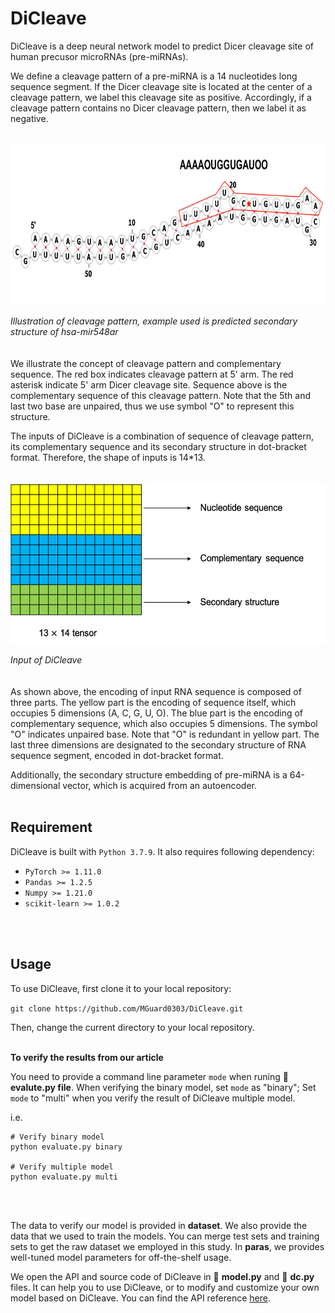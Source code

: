 # DiCleave

DiCleave is a deep neural network model to predict Dicer cleavage site of human precusor microRNAs (pre-miRNAs).

We define a cleavage pattern of a pre-miRNA is a 14 nucleotides long sequence segment. If the Dicer cleavage site is located at the center of a cleavage pattern, we label this cleavage site as positive. Accordingly, if a cleavage pattern contains no Dicer cleavage pattern, then we label it as negative.
<br>
<br>
<br>
<img src="/img/cleav_patt.png" alt="cleavage pattern" height="256">

*Illustration of cleavage pattern, example used is predicted secondary structure of hsa-mir548ar*
<br>
<br>
<br>
We illustrate the concept of cleavage pattern and complementary sequence. The red box indicates cleavage pattern at 5' arm. The red asterisk indicate 5' arm Dicer cleavage site. Sequence above is the complementary sequence of this cleavage pattern. Note that the 5th and last two base are unpaired, thus we use symbol "O" to represent this structure.

The inputs of DiCleave is a combination of sequence of cleavage pattern, its complementary sequence and its secondary structure in dot-bracket format. Therefore, the shape of inputs is 14\*13.
<br>
<br>
<br>
<img src="/img/input_.png" alt="input" height="256">

*Input of DiCleave*
<br>
<br>
<br>
As shown above, the encoding of input RNA sequence is composed of three parts. The yellow part is the encoding of sequence itself, which occupies 5 dimensions (A, C, G, U, O). The blue part is the encoding of complementary sequence, which also occupies 5 dimensions. The symbol "O" indicates unpaired base. Note that "O" is redundant in yellow part. The last three dimensions are designated to the secondary structure of RNA sequence segment, encoded in dot-bracket format.

Additionally, the secondary structure embedding of pre-miRNA is a 64-dimensional vector, which is acquired from an autoencoder.
<br>
<br>
## Requirement

DiCleave is built with `Python 3.7.9`. It also requires following dependency:
* `PyTorch >= 1.11.0`
* `Pandas >= 1.2.5`
* `Numpy >= 1.21.0`
* `scikit-learn >= 1.0.2`
<br>
<br>

## Usage

To use DiCleave, first clone it to your local repository:

`git clone https://github.com/MGuard0303/DiCleave.git`

Then, change the current directory to your local repository.
<br>
<br>

**To verify the results from our article**

You need to provide a command line parameter `mode` when runing :page_facing_up: **evalute.py file**. When verifying the binary model, set `mode` as "binary"; Set `mode` to "multi" when you verify the result of DiCleave multiple model.

i.e.

```
# Verify binary model
python evaluate.py binary

# Verify multiple model
python evaluate.py multi
```
<br>
<br>

The data to verify our model is provided in **dataset**. We also provide the data that we used to train the models. You can merge test sets and training sets to get the raw dataset we employed in this study. In **paras**, we provides well-tuned model parameters for off-the-shelf usage.

We open the API and source code of DiCleave in :page_facing_up: **model.py** and :page_facing_up: **dc.py** files. It can help you to use DiCleave, or to modify and customize your own model based on DiCleave. You can find the API reference [here](https://bic-1.gitbook.io/dicleave/).
